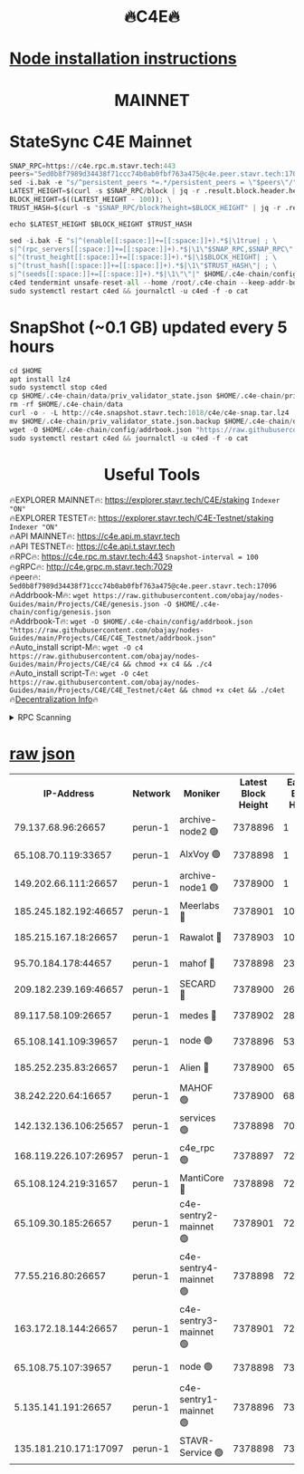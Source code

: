 <h1 align="center"> 🔥C4E🔥</h1>

[Node installation instructions](https://github.com/obajay/nodes-Guides/tree/main/Projects/C4E)
=

<h1 align="center"> MAINNET</h1>

# StateSync C4E Mainnet
```python
SNAP_RPC=https://c4e.rpc.m.stavr.tech:443
peers="5ed0b8f7989d34438f71ccc74b0ab0fbf763a475@c4e.peer.stavr.tech:17096"
sed -i.bak -e "s/^persistent_peers *=.*/persistent_peers = \"$peers\"/" $HOME/.c4e-chain/config/config.toml
LATEST_HEIGHT=$(curl -s $SNAP_RPC/block | jq -r .result.block.header.height); \
BLOCK_HEIGHT=$((LATEST_HEIGHT - 100)); \
TRUST_HASH=$(curl -s "$SNAP_RPC/block?height=$BLOCK_HEIGHT" | jq -r .result.block_id.hash)

echo $LATEST_HEIGHT $BLOCK_HEIGHT $TRUST_HASH

sed -i.bak -E "s|^(enable[[:space:]]+=[[:space:]]+).*$|\1true| ; \
s|^(rpc_servers[[:space:]]+=[[:space:]]+).*$|\1\"$SNAP_RPC,$SNAP_RPC\"| ; \
s|^(trust_height[[:space:]]+=[[:space:]]+).*$|\1$BLOCK_HEIGHT| ; \
s|^(trust_hash[[:space:]]+=[[:space:]]+).*$|\1\"$TRUST_HASH\"| ; \
s|^(seeds[[:space:]]+=[[:space:]]+).*$|\1\"\"|" $HOME/.c4e-chain/config/config.toml
c4ed tendermint unsafe-reset-all --home /root/.c4e-chain --keep-addr-book
sudo systemctl restart c4ed && journalctl -u c4ed -f -o cat
```
# SnapShot (~0.1 GB) updated every 5 hours
```python
cd $HOME
apt install lz4
sudo systemctl stop c4ed
cp $HOME/.c4e-chain/data/priv_validator_state.json $HOME/.c4e-chain/priv_validator_state.json.backup
rm -rf $HOME/.c4e-chain/data
curl -o - -L http://c4e.snapshot.stavr.tech:1018/c4e/c4e-snap.tar.lz4 | lz4 -c -d - | tar -x -C $HOME/.c4e-chain --strip-components 2
mv $HOME/.c4e-chain/priv_validator_state.json.backup $HOME/.c4e-chain/data/priv_validator_state.json
wget -O $HOME/.c4e-chain/config/addrbook.json "https://raw.githubusercontent.com/obajay/nodes-Guides/main/Projects/C4E/addrbook.json"
sudo systemctl restart c4ed && journalctl -u c4ed -f -o cat
```
 <h1 align="center"> Useful Tools</h1>

🔥EXPLORER MAINNET🔥:  https://explorer.stavr.tech/C4E/staking            `Indexer "ON"` \
🔥EXPLORER TESTET🔥:   https://explorer.stavr.tech/C4E-Testnet/staking     `Indexer "ON"` \
🔥API MAINNET🔥:       https://c4e.api.m.stavr.tech \
🔥API TESTNET🔥:       https://c4e.api.t.stavr.tech \
🔥RPC🔥:               https://c4e.rpc.m.stavr.tech:443                  `Snapshot-interval = 100` \
🔥gRPC🔥:              http://c4e.grpc.m.stavr.tech:7029 \
🔥peer🔥:              `5ed0b8f7989d34438f71ccc74b0ab0fbf763a475@c4e.peer.stavr.tech:17096` \
🔥Addrbook-M🔥:    ```wget https://raw.githubusercontent.com/obajay/nodes-Guides/main/Projects/C4E/genesis.json -O $HOME/.c4e-chain/config/genesis.json``` \
🔥Addrbook-T🔥:    ```wget -O $HOME/.c4e-chain/config/addrbook.json "https://raw.githubusercontent.com/obajay/nodes-Guides/main/Projects/C4E/C4E_Testnet/addrbook.json"``` \
🔥Auto_install script-M🔥: ```wget -O c4 https://raw.githubusercontent.com/obajay/nodes-Guides/main/Projects/C4E/c4 && chmod +x c4 && ./c4``` \
🔥Auto_install script-T🔥: ```wget -O c4et https://raw.githubusercontent.com/obajay/nodes-Guides/main/Projects/C4E/C4E_Testnet/c4et && chmod +x c4et && ./c4et``` \
🔥[Decentralization Info](https://github.com/obajay/StateSync-snapshots/tree/main/Projects/C4E/Decentralization)🔥




<details>
<summary>RPC Scanning</summary>

<h2 align="center"> We scan nodes in real time every 4 hours. And we provide the final result of RPC endpoints.
We cannot influence the operation of these nodes in any way. </h2>


```python
If Voting Power is higher than 0 --> then the Node is a validator of the network and may be subject to attack and be a potential threat to the chain.
```
```python
We marked such validators with a red symbol
```

</details>

[raw json](https://rpc-check.c4e.stavr.tech/c4e/rpc-c4e-result.json)
=



<table><tr><th>IP-Address</th><th>Network</th><th>Moniker</th><th>Latest Block Height</th><th>Earliest Block Height</th><th>Catching Up</th><th>Tx Index</th><th>Voting Power</th><th>Scan Time</th></tr><tr><td>79.137.68.96:26657</td><td>perun-1</td><td>archive-node2 🟢</td><td>7378896</td><td>1</td><td>False</td><td>on</td><td>0</td><td>2024-02-29T02:02:07.095659753UTC</td></tr><tr><td>65.108.70.119:33657</td><td>perun-1</td><td>AlxVoy 🟢</td><td>7378898</td><td>1</td><td>False</td><td>on</td><td>0</td><td>2024-02-29T02:02:21.202894637UTC</td></tr><tr><td>149.202.66.111:26657</td><td>perun-1</td><td>archive-node1 🟢</td><td>7378900</td><td>1</td><td>False</td><td>on</td><td>0</td><td>2024-02-29T02:02:35.419741192UTC</td></tr><tr><td>185.245.182.192:46657</td><td>perun-1</td><td>Meerlabs 🔴</td><td>7378901</td><td>1051501</td><td>False</td><td>on</td><td>344614</td><td>2024-02-29T02:02:40.512945286UTC</td></tr><tr><td>185.215.167.18:26657</td><td>perun-1</td><td>Rawalot 🔴</td><td>7378903</td><td>1090501</td><td>False</td><td>on</td><td>450091</td><td>2024-02-29T02:02:51.709893983UTC</td></tr><tr><td>95.70.184.178:44657</td><td>perun-1</td><td>mahof 🔴</td><td>7378898</td><td>2342001</td><td>False</td><td>off</td><td>1356389</td><td>2024-02-29T02:02:20.557345002UTC</td></tr><tr><td>209.182.239.169:46657</td><td>perun-1</td><td>SECARD 🔴</td><td>7378900</td><td>2616101</td><td>False</td><td>off</td><td>749308</td><td>2024-02-29T02:02:32.837286200UTC</td></tr><tr><td>89.117.58.109:26657</td><td>perun-1</td><td>medes 🔴</td><td>7378902</td><td>2826001</td><td>False</td><td>off</td><td>891025</td><td>2024-02-29T02:02:47.252902846UTC</td></tr><tr><td>65.108.141.109:39657</td><td>perun-1</td><td>node 🟢</td><td>7378896</td><td>5303301</td><td>False</td><td>on</td><td>0</td><td>2024-02-29T02:02:09.425896639UTC</td></tr><tr><td>185.252.235.83:26657</td><td>perun-1</td><td>Alien 🔴</td><td>7378900</td><td>6502501</td><td>False</td><td>on</td><td>648215</td><td>2024-02-29T02:02:35.724221278UTC</td></tr><tr><td>38.242.220.64:16657</td><td>perun-1</td><td>MAHOF 🟢</td><td>7378900</td><td>6885501</td><td>False</td><td>on</td><td>0</td><td>2024-02-29T02:02:33.121348844UTC</td></tr><tr><td>142.132.136.106:25657</td><td>perun-1</td><td>services 🟢</td><td>7378898</td><td>7012001</td><td>False</td><td>on</td><td>0</td><td>2024-02-29T02:02:23.745408658UTC</td></tr><tr><td>168.119.226.107:26957</td><td>perun-1</td><td>c4e_rpc 🟢</td><td>7378897</td><td>7278897</td><td>False</td><td>on</td><td>0</td><td>2024-02-29T02:02:13.730683429UTC</td></tr><tr><td>65.108.124.219:31657</td><td>perun-1</td><td>MantiCore 🔴</td><td>7378898</td><td>7278898</td><td>False</td><td>off</td><td>729673</td><td>2024-02-29T02:02:20.171310862UTC</td></tr><tr><td>65.109.30.185:26657</td><td>perun-1</td><td>c4e-sentry2-mainnet 🟢</td><td>7378901</td><td>7284001</td><td>False</td><td>on</td><td>0</td><td>2024-02-29T02:02:40.194673540UTC</td></tr><tr><td>77.55.216.80:26657</td><td>perun-1</td><td>c4e-sentry4-mainnet 🟢</td><td>7378898</td><td>7297001</td><td>False</td><td>on</td><td>0</td><td>2024-02-29T02:02:20.886187526UTC</td></tr><tr><td>163.172.18.144:26657</td><td>perun-1</td><td>c4e-sentry3-mainnet 🟢</td><td>7378901</td><td>7297001</td><td>False</td><td>on</td><td>0</td><td>2024-02-29T02:02:40.790959455UTC</td></tr><tr><td>65.108.75.107:39657</td><td>perun-1</td><td>node 🟢</td><td>7378898</td><td>7300001</td><td>False</td><td>on</td><td>0</td><td>2024-02-29T02:02:24.060660939UTC</td></tr><tr><td>5.135.141.191:26657</td><td>perun-1</td><td>c4e-sentry1-mainnet 🟢</td><td>7378896</td><td>7300501</td><td>False</td><td>on</td><td>0</td><td>2024-02-29T02:02:06.484968352UTC</td></tr><tr><td>135.181.210.171:17097</td><td>perun-1</td><td>STAVR-Service 🟢</td><td>7378898</td><td>7378001</td><td>False</td><td>on</td><td>0</td><td>2024-02-29T02:02:24.390337612UTC</td></tr></table>
